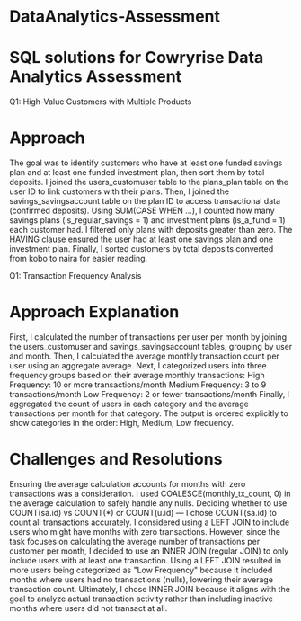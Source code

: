 # DataAnalytics-Assessment
# SQL solutions for Cowryrise Data Analytics Assessment
Q1: High-Value Customers with Multiple Products
# Approach
The goal was to identify customers who have at least one funded savings plan and at least one funded investment plan, then sort them by total deposits.
I joined the users_customuser table to the plans_plan table on the user ID to link customers with their plans.
Then, I joined the savings_savingsaccount table on the plan ID to access transactional data (confirmed deposits).
Using SUM(CASE WHEN ...), I counted how many savings plans (is_regular_savings = 1) and investment plans (is_a_fund = 1) each customer had.
I filtered only plans with deposits greater than zero.
The HAVING clause ensured the user had at least one savings plan and one investment plan.
Finally, I sorted customers by total deposits converted from kobo to naira for easier reading.

Q1: Transaction Frequency Analysis
# Approach Explanation
First, I calculated the number of transactions per user per month by joining the users_customuser and savings_savingsaccount tables, grouping by user and month.
Then, I calculated the average monthly transaction count per user using an aggregate average.
Next, I categorized users into three frequency groups based on their average monthly transactions:
High Frequency: 10 or more transactions/month
Medium Frequency: 3 to 9 transactions/month
Low Frequency: 2 or fewer transactions/month
Finally, I aggregated the count of users in each category and the average transactions per month for that category.
The output is ordered explicitly to show categories in the order: High, Medium, Low frequency.
# Challenges and Resolutions
Ensuring the average calculation accounts for months with zero transactions was a consideration. I used COALESCE(monthly_tx_count, 0) in the average calculation to safely handle any nulls.
Deciding whether to use COUNT(sa.id) vs COUNT(*) or COUNT(u.id) — I chose COUNT(sa.id) to count all transactions accurately.
I considered using a LEFT JOIN to include users who might have months with zero transactions. However, since the task focuses on calculating the average number of transactions per customer per month, I decided to use an INNER JOIN (regular JOIN) to only include users with at least one transaction.
Using a LEFT JOIN resulted in more users being categorized as "Low Frequency" because it included months where users had no transactions (nulls), lowering their average transaction count.
Ultimately, I chose INNER JOIN because it aligns with the goal to analyze actual transaction activity rather than including inactive months where users did not transact at all.



